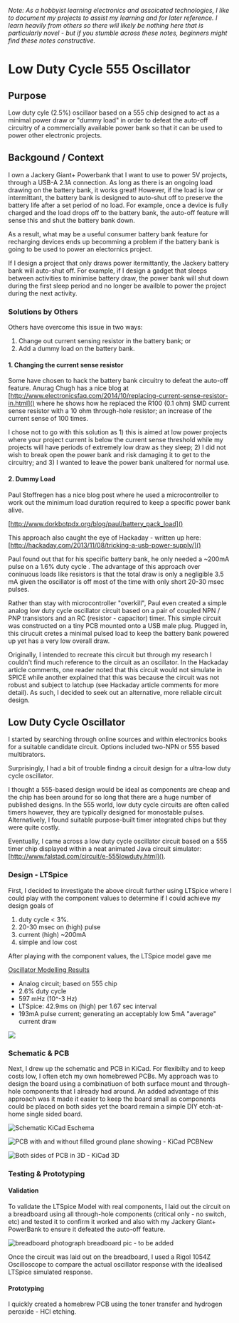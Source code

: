 

<i>Note: As a hobbyist learning electronics and assoicated technologies, I like to document my projects to assist my learning and for later reference.  I learn heavily from others so there will likely be nothing here that is particularly novel - but if you stumble across these notes, beginners might find these notes constructive. </i>

# Low Duty Cycle 555 Oscillator

## Purpose

Low duty cyle (2.5%) oscillaor based on a 555 chip designed to act as a minimal power draw or "dummy load" in order to defeat the auto-off circuitry of a commercially available power bank so that it can be used to power other electronic projects.


## Backgound / Context

I own a Jackery Giant+ Powerbank that I want to use to power 5V projects, through a USB-A 2.1A connection.  As long as there is an ongoing load drawing on the battery bank, it works great!  However, if the load is low or intermittant, the battery bank is designed to auto-shut off to preserve the battery life after a set period of no load.  For example, once a device is fully charged and the load drops off to the battery bank, the auto-off feature will sense this and shut the battery bank down.

As a result, what may be a useful consumer battery bank feature for recharging devices ends up becomming a problem if the battery bank is going to be used to power an electornics project.  
 
If I design a project that only draws power itermittantly, the Jackery battery bank will auto-shut off. For example, if I design a gadget that sleeps between activities to minimise battery draw, the power bank will shut down during the first sleep period and no longer be availble to power the project during the next activity.    


### Solutions by Others
Others have overcome this issue in two ways:  

1. Change out current sensing resistor in the battery bank; or
2. Add a dummy load on the battery bank.

#### 1. Changing the current sense resistor

Some have chosen to hack the battery bank circuitry to defeat the auto-off feature.  Anurag Chugh has a nice blog at [http://www.electronicsfaq.com/2014/10/replacing-current-sense-resistor-in.html]() where he shows how he replaced the R100 (0.1 ohm) SMD current sense resistor with a 10 ohm through-hole resistor; an increase of the current sense of 100 times.

I chose not to go with this solution as 1) this is aimed at low power projects where your project current is below the current sense threshold while my projects will have periods of extremely low draw as they sleep; 2) I did not wish to break open the power bank and risk damaging it to get to the circuitry; and 3) I wanted to leave the power bank unaltered for normal use.

#### 2. Dummy Load

Paul Stoffregen has a nice blog post where he used a microcontroller to work out the minimum load duration required to keep a specific power bank alive.  

[http://www.dorkbotpdx.org/blog/paul/battery_pack_load]()   

This approach also caught the eye of Hackaday - written up here: [http://hackaday.com/2013/11/08/tricking-a-usb-power-supply/]()

Paul found out that for his specific battery bank, he only needed a ~200mA pulse on a 1.6% duty cycle .  The advantage of this approach over coninuous loads like resistors is that the total draw is only a negligible 3.5 mA given the oscillator is off most of the time with only short 20-30 msec pulses.

Rather than stay with microcontroller "overkill", Paul even created a simple analog low duty cycle oscillator circuit based on a pair of coupled NPN / PNP transistors and an RC (resistor - capacitor) timer.  This simple circuit was constructed on a tiny PCB mounted onto a USB male plug.  Plugged in, this cirucuit cretes a minimal pulsed load to keep the battery bank powered up yet has a very low overall draw.

Originally, I intended to recreate this circuit but through my research I couldn't find much reference to the circuit as an oscillator. In the Hackaday article comments, one reader noted that this circuit would not simulate in SPICE while another explained that this was because the circuit was not robust and subject to latchup (see Hackaday article comments for more detail).  As such, I decided to seek out an alternative, more reliable circuit design.



## Low Duty Cycle Oscillator

I started by searching through online sources and within electronics books for a suitable candidate circuit. Options included two-NPN or 555 based multibrators.  
 
Surprisingly, I had a bit of trouble findng a circuit design for a ultra-low duty cycle oscillator.  

I thought a 555-based design would be ideal as components are cheap and the chip has been around for so long that there are a huge number of published designs.  In the 555 world, low duty cycle circuits are often called timers however, they are typically designed for monostable pulses.  Alternatively, I found suitable purpose-built timer integrated chips but they were quite costly.

Eventually, I came across a low duty cycle oscillator circuit based on a 555 timer chip displayed within a neat animated Java circuit simulator:  [http://www.falstad.com/circuit/e-555lowduty.html]().



### Design - LTSpice

First, I decided to investigate the above circuit further using LTSpice where I could play with the component values to determine if I could achieve my design goals of   

1. duty cycle < 3%. 
2. 20-30 msec on (high) pulse
3. current (high) ~200mA
4. simple and low cost



After playing with the component values, the LTSpice model gave me 


<u> Oscillator Modelling Results </u>

* Analog circuit; based on 555 chip
* 2.6% duty cycle <br>
* 597 mHz (10^-3 Hz)<br>
* LTSpice: 42.9ms on (high) per 1.67 sec interval
* 193mA pulse current; generating an acceptably low 5mA "average" current draw

![](https://github.com/cwgstreet/Low-duty-cycle-555-oscillator/blob/master/Pics/LTSpice%20Composite.jpeg)


### Schematic & PCB

Next, I drew up the schematic and PCB in KiCad.  For flexibilty and to keep costs low, I often etch my own homebrewed PCBs. My approach was to design the board using a combinatiuon of both surface mount and through-hole components that I already had around.  An added advantage of this approach was it made it easier to keep the board small as components could be placed on both sides yet the board remain a simple DIY etch-at-home single sided board.


![Schematic KiCad Eschema](https://github.com/cwgstreet/Low-duty-cycle-555-oscillator/blob/master/Pics/Kicad-schematic.jpeg)

![PCB with and without filled ground plane showing - KiCad PCBNew](https://github.com/cwgstreet/Low-duty-cycle-555-oscillator/blob/master/Pics/PCB%20-%20composite.jpeg)


![Both sides of PCB in 3D - KiCad 3D](https://github.com/cwgstreet/Low-duty-cycle-555-oscillator/blob/master/Pics/PCB%20-%203D%20composite.jpeg)


### Testing & Prototyping

#### Validation
To validate the LTSpice Model with real components, I laid out the circuit on a breadboard using all through-hole components (critical only - no switch, etc) and tested it to confirm it worked and also with my Jackery Giant+ PowerBank to ensure it defeated the auto-off feature.  

![breadboard photograph](pic)  breadboard pic - to be added

Once the circuit was laid out on the breadboard, I used a Rigol 1054Z Oscilloscope to compare the actual oscillator response with the idealised LTSpice simulated response.  


#### Prototyping

I quickly created a homebrew PCB using the toner transfer and hydrogen peroxide - HCl etching.



